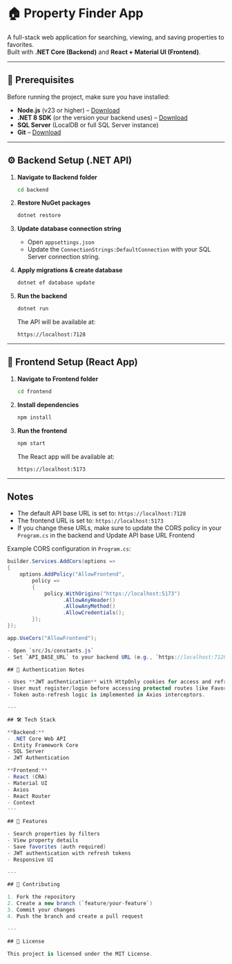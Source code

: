 # 🏠 Property Finder App

A full-stack web application for searching, viewing, and saving properties to favorites.  
Built with **.NET Core (Backend)** and **React + Material UI (Frontend)**.

---

## 📌 Prerequisites

Before running the project, make sure you have installed:

- **Node.js** (v23 or higher) – [Download](https://nodejs.org/en/download/)
- **.NET 8 SDK** (or the version your backend uses) – [Download](https://dotnet.microsoft.com/en-us/download)
- **SQL Server** (LocalDB or full SQL Server instance)
- **Git** – [Download](https://git-scm.com/)

---

## ⚙ Backend Setup (.NET API)

1. **Navigate to Backend folder**
   ```bash
   cd backend
   ```

2. **Restore NuGet packages**
   ```bash
   dotnet restore
   ```

3. **Update database connection string**  
   - Open `appsettings.json`
   - Update the `ConnectionStrings:DefaultConnection` with your SQL Server connection string.

4. **Apply migrations & create database**
   ```bash
   dotnet ef database update
   ```

5. **Run the backend**
   ```bash
   dotnet run
   ```
   The API will be available at:
   ```
   https://localhost:7128
   ```

---

## 🎨 Frontend Setup (React App)

1. **Navigate to Frontend folder**
   ```bash
   cd frontend
   ```

2. **Install dependencies**
   ```bash
   npm install
   ```
  
3. **Run the frontend**
   ```bash
   npm start
   ```
   The React app will be available at:
   ```
   https://localhost:5173
   ```

---
## Notes
- The default API base URL is set to: `https://localhost:7128`
- The frontend URL is set to: `https://localhost:5173`
- If you change these URLs, make sure to update the CORS policy in your `Program.cs` in the backend and Update API base URL Frontend

Example CORS configuration in `Program.cs`:

```csharp
builder.Services.AddCors(options =>
{
    options.AddPolicy("AllowFrontend",
        policy =>
        {
            policy.WithOrigins("https://localhost:5173")
                  .AllowAnyHeader()
                  .AllowAnyMethod()
                  .AllowCredentials();
        });
});

app.UseCors("AllowFrontend");

- Open `src/Js/constants.js`
- Set `API_BASE_URL` to your backend URL (e.g., `https://localhost:7128/api`).

## 🔐 Authentication Notes

- Uses **JWT authentication** with HttpOnly cookies for access and refresh tokens.
- User must register/login before accessing protected routes like Favorites.
- Token auto-refresh logic is implemented in Axios interceptors.

---

## 🛠 Tech Stack

**Backend:**
- .NET Core Web API
- Entity Framework Core
- SQL Server
- JWT Authentication

**Frontend:**
- React (CRA)
- Material UI
- Axios
- React Router
- Context
---

## 🚀 Features

- Search properties by filters
- View property details
- Save favorites (auth required)
- JWT authentication with refresh tokens
- Responsive UI

---

## 🤝 Contributing

1. Fork the repository
2. Create a new branch (`feature/your-feature`)
3. Commit your changes
4. Push the branch and create a pull request

---

## 📄 License

This project is licensed under the MIT License.


